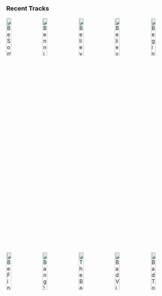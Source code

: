 ### Recent Tracks
[<img src='https://lastfm.freetls.fastly.net/i/u/300x300/f75a46b6b7217c935abb8675296d9eb4.png' width='16%' height='16%' alt='Be Somebody'>](https://www.last.fm/music/cvbz/_/be%2bsomebody)&nbsp;&nbsp;&nbsp;&nbsp;[<img src='https://lastfm.freetls.fastly.net/i/u/300x300/4dc7c847d970182e3458c66fda8d1212.png' width='16%' height='16%' alt='Bennie And The Jets - Remastered 2014'>](https://www.last.fm/music/elton%2bjohn/_/bennie%2band%2bthe%2bjets%2b-%2bremastered%2b2014)&nbsp;&nbsp;&nbsp;&nbsp;[<img src='https://lastfm.freetls.fastly.net/i/u/300x300/8c77e9f509c4dd3bca8d3ac6b5344ce5.png' width='16%' height='16%' alt='Believer'>](https://www.last.fm/music/imagine%2bdragons/_/believer)&nbsp;&nbsp;&nbsp;&nbsp;[<img src='https://lastfm.freetls.fastly.net/i/u/300x300/01bccad9d7be4980c9fdbcec3be695c9.png' width='16%' height='16%' alt='Believer'>](https://www.last.fm/music/american%2bauthors/_/believer)&nbsp;&nbsp;&nbsp;&nbsp;[<img src='https://lastfm.freetls.fastly.net/i/u/300x300/cc1d0742a5fda7d5ee94edd001704e96.png' width='16%' height='16%' alt='Begin Again'>](https://www.last.fm/music/adam%2bmelchor/_/begin%2bagain)&nbsp;&nbsp;&nbsp;&nbsp;<br>[<img src='https://lastfm.freetls.fastly.net/i/u/300x300/1b57eaca10c20599af4ce04412c04948.png' width='16%' height='16%' alt='Be Fine'>](https://www.last.fm/music/madeon/_/be%2bfine)&nbsp;&nbsp;&nbsp;&nbsp;[<img src='https://lastfm.freetls.fastly.net/i/u/300x300/3dedb1638e305f74fda8b96a73bca703.png' width='16%' height='16%' alt='Bang!'>](https://www.last.fm/music/ajr/_/bang%2521)&nbsp;&nbsp;&nbsp;&nbsp;[<img src='https://lastfm.freetls.fastly.net/i/u/300x300/55cea9a7145b4087c0dfb4dce3fe6c37.png' width='16%' height='16%' alt='The Balance'>](https://www.last.fm/music/royal%2btongues/_/the%2bbalance)&nbsp;&nbsp;&nbsp;&nbsp;[<img src='https://lastfm.freetls.fastly.net/i/u/300x300/780e91ea8aed3bb2bad9a09906af9477.png' width='16%' height='16%' alt='Bad Vibrations'>](https://www.last.fm/music/jesper%2bjenset/_/bad%2bvibrations)&nbsp;&nbsp;&nbsp;&nbsp;[<img src='https://lastfm.freetls.fastly.net/i/u/300x300/cfe7a99d04ef6db25a661aa6fdbc562f.png' width='16%' height='16%' alt='Bad To Worse'>](https://www.last.fm/music/ra%2bra%2briot/_/bad%2bto%2bworse)&nbsp;&nbsp;&nbsp;&nbsp;<br>